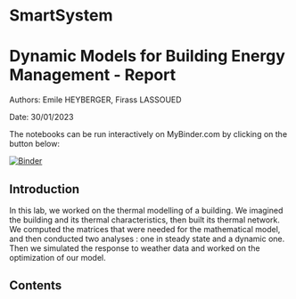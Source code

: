 # SmartSystem


# Dynamic Models for Building Energy Management - Report

Authors: Emile HEYBERGER, Firass LASSOUED

Date: 30/01/2023

The notebooks can be run interactively on MyBinder.com by clicking on the button below:

[![Binder](https://mybinder.org/badge_logo.svg)](https://mybinder.org/v2/gh/heyberge/Smart-Cities/HEAD)


## Introduction 

In this lab, we worked on the thermal modelling of a building. We imagined the building and its thermal characteristics, then built its thermal network. We computed the matrices that were needed for the mathematical model, and then conducted two analyses : one in steady state and a dynamic one. Then we simulated the response to weather data and worked on the optimization of our model. 


## Contents 
